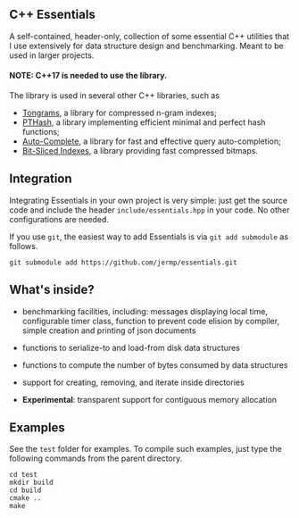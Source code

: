 C++ Essentials
--------------

A self-contained, header-only, collection of some essential C++ utilities that I use extensively for data structure design and benchmarking.
Meant to be used in larger projects.

#### NOTE: C++17 is needed to use the library.

The library is used in several other C++ libraries, such as

* [Tongrams](https://github.com/jermp/tongrams), a library for compressed n-gram indexes;
* [PTHash](https://github.com/jermp/pthash), a library implementing efficient minimal and perfect hash functions;
* [Auto-Complete](https://github.com/jermp/autocomplete), a library for fast and effective query auto-completion;
* [Bit-Sliced Indexes](https://github.com/jermp/s_indexes), a library providing fast compressed bitmaps.

 

Integration
-----------

Integrating Essentials in your own project is very simple: just get the source code
and include the header `include/essentials.hpp` in your code.
No other configurations are needed.

If you use `git`, the easiest way to add Essentials is via `git add submodule` as follows.

	git submodule add https://github.com/jermp/essentials.git

What's inside?
--------------

* benchmarking facilities, including: messages displaying local time,
configurable timer class, function to prevent code elision by compiler,
simple creation and printing of json documents
* functions to serialize-to and load-from disk data structures
* functions to compute the number of bytes consumed by data structures
* support for creating, removing, and iterate inside directories

* **Experimental**: transparent support for contiguous memory allocation


Examples
--------

See the `test` folder for examples.
To compile such examples, just type the following commands from the parent directory.

    cd test
    mkdir build
    cd build
	cmake ..
	make